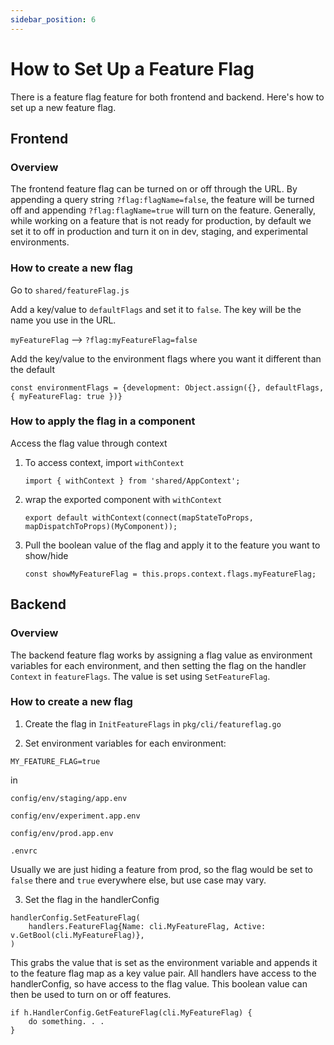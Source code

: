 ```yaml
---
sidebar_position: 6
---
```

# How to Set Up a Feature Flag

There is a feature flag feature for both frontend and backend.  Here's how to set up a new feature flag.

## Frontend

### Overview

The frontend feature flag can be turned on or off through the URL. By appending
a query string `?flag:flagName=false`, the feature will be turned off and
appending `?flag:flagName=true` will turn on the feature. Generally, while
working on a feature that is not ready for production, by default we set it to
off in production and turn it on in dev, staging, and experimental environments.

### How to create a new flag

Go to `shared/featureFlag.js`

Add a key/value to `defaultFlags` and set it to `false`. The key will be the
name you use in the URL.


`myFeatureFlag` --> `?flag:myFeatureFlag=false`

Add the key/value to the environment flags where you want it different than the default

```
const environmentFlags = {development: Object.assign({}, defaultFlags, { myFeatureFlag: true })}
```
### How to apply the flag in a component

Access the flag value through context
1) To access context, import `withContext`

   ```
   import { withContext } from 'shared/AppContext';
2) wrap the exported component with `withContext`

   ```
   export default withContext(connect(mapStateToProps, mapDispatchToProps)(MyComponent));
3) Pull the boolean value of the flag and apply it to the feature you want to show/hide

   ```
   const showMyFeatureFlag = this.props.context.flags.myFeatureFlag;
## Backend

### Overview

The backend feature flag works by assigning a flag value as environment variables for each environment, and then setting the flag on the handler `Context` in `featureFlags`.  The value is set using `SetFeatureFlag`.

### How to create a new flag

1) Create the flag in `InitFeatureFlags` in `pkg/cli/featureflag.go`

2) Set environment variables for each environment:

`MY_FEATURE_FLAG=true`

in

`config/env/staging/app.env`

`config/env/experiment.app.env`

`config/env/prod.app.env`

`.envrc`

Usually we are just hiding a feature from prod, so the flag would be set to `false` there and `true` everywhere else, but use case may vary.

3) Set the flag in the handlerConfig

```
handlerConfig.SetFeatureFlag(
	handlers.FeatureFlag{Name: cli.MyFeatureFlag, Active: v.GetBool(cli.MyFeatureFlag)},
)
```

This grabs the value that is set as the environment variable and appends it to the feature flag map as a key value pair.
All handlers have access to the handlerConfig, so have access to the flag value.  This boolean value can then be used to turn on or off features.

```
if h.HandlerConfig.GetFeatureFlag(cli.MyFeatureFlag) {
    do something. . .
}
```
